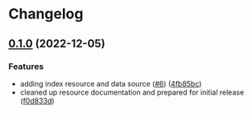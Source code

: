 # Changelog

## [0.1.0](https://github.com/atanaspam/terraform-provider-splunkacs/compare/v0.0.2...v0.1.0) (2022-12-05)


### Features

* adding index resource and data source ([#6](https://github.com/atanaspam/terraform-provider-splunkacs/issues/6)) ([4fb85bc](https://github.com/atanaspam/terraform-provider-splunkacs/commit/4fb85bccc8a8c665c275a35a0068ee60033aa199))
* cleaned up resource documentation and prepared for initial release ([f0d833d](https://github.com/atanaspam/terraform-provider-splunkacs/commit/f0d833db0d3318825ebb0379957b5f021d8120dd))
